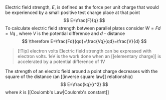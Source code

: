 Electric field strength, $E$, is defined as the force per unit charge that would be experienced by a small positive test charge place at that point
$$
E=\frac{F}{q}
$$
To calculate electric field strength between parallel plates consider $W=Fd=Vq$ , where $V$ is the potential difference and $d$ - distance
$$
\therefore E=\frac{Fd}{qd}=\frac{Vq}{qd}=\frac{V}{d}
$$
> [!Tip] electron volts
> Electric field strength can be expressed with electron volts. $1\mathrm{eV}$ is the work done when an [[elementary charge]] is accelerated by a potential difference of $1\mathrm{V}$ 


The strength of an electric field around a point charge decreases with the square of the distance (an [[inverse square law]] relationship)
$$
E=\frac{kq}{r^2}
$$
where $k$ is [[Coulomb's Law|Coulomb's constant]]
